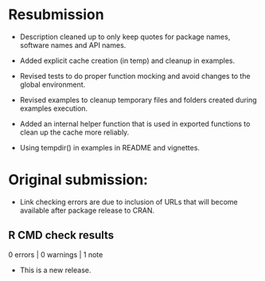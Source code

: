 # Resubmission

* Description cleaned up to only keep quotes for package names, software names and API names.

* Added explicit cache creation (in temp) and cleanup in examples.

* Revised tests to do proper function mocking and avoid changes to the global environment.

* Revised examples to cleanup temporary files and folders created during examples execution.

* Added an internal helper function that is used in exported functions to clean up the cache more reliably.

* Using tempdir() in examples in README and vignettes.


# Original submission:

* Link checking errors are due to inclusion of URLs that will become available after package release to CRAN.

## R CMD check results

0 errors | 0 warnings | 1 note

* This is a new release.
